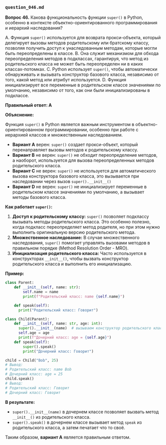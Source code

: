 ### `question_046.md`

**Вопрос 46.** Какова функциональность функции `super()` в Python, особенно в контексте объектно-ориентированного программирования и иерархий наследования?

A. Функция `super()` используется для возврата прокси-объекта, который делегирует вызовы методов родительскому или братскому классу, позволяя получить доступ к унаследованным методам, которые могли быть переопределены в классе.
B. Она служит механизмом для обхода переопределения методов в подклассах, гарантируя, что метод из родительского класса не может быть переопределен ни в каких классах-потомках.
C. Python использует `super()`, чтобы автоматически обнаруживать и вызывать конструктор базового класса, независимо от того, какой метод или атрибут используется.
D. Функция инициализирует все переменные в родительском классе значениями по умолчанию, независимо от того, как они были инициализированы в подклассе.

**Правильный ответ: A**

**Объяснение:**

Функция `super()` в Python является важным инструментом в объектно-ориентированном программировании, особенно при работе с иерархией классов и множественным наследованием.

*   **Вариант A** верен: `super()` создает прокси-объект, который перенаправляет вызовы методов к родительскому классу.
*   **Вариант B** не верен: `super()` не обходит переопределение методов, а наоборот, используется для вызова переопределенных методов родительского класса.
*   **Вариант C** не верен: `super()` не используется для автоматического вызова конструктора базового класса, это вызывается при наследовании через вызов `super().__init__()`
*   **Вариант D** не верен:  `super()` не инициализирует переменные в родительском классе значениями по умолчанию, а вызывает методы базового класса.

**Как работает `super()`:**

1.  **Доступ к родительскому классу:**  `super()` позволяет подклассу вызывать методы родительского класса. Это особенно полезно, когда подкласс переопределяет метод родителя, но при этом нужно выполнить оригинальную версию родительского метода.
2.  **Множественное наследование:** В случае множественного наследования,  `super()` помогает управлять вызовами методов в правильном порядке (Method Resolution Order - MRO).
3.  **Инициализация родительского класса:** Часто используется в конструкторах `__init__()`, чтобы вызвать конструктор родительского класса и выполнить его инициализацию.

**Пример:**

```python
class Parent:
    def __init__(self, name: str):
        self.name = name
        print(f"Родительский класс: name {self.name}")

    def speak(self):
      print("Родительский класс: Говорит")

class Child(Parent):
    def __init__(self, name: str, age: int):
      super().__init__(name)  # вызываем конструктор родительского класса
      self.age = age
      print(f"Дочерний класс: age = {self.age}")
    def speak(self):
        super().speak()
        print("Дочерний класс: Говорит")

child = Child("Bob", 25)
# Вывод:
# Родительский класс: name Bob
# Дочерний класс: age = 25
child.speak()
# Вывод:
# Родительский класс: Говорит
# Дочерний класс: Говорит
```

**В результате:**
*   `super().__init__(name)` в дочернем классе позволяет вызвать метод `__init__()` из родительского класса.
*   `super().speak()` в дочернем классе вызывает метод `speak` из родительского класса, а затем печатает что то своё.
  
Таким образом, **вариант A** является правильным ответом.
